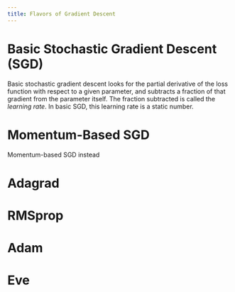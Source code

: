 ```yaml
---
title: Flavors of Gradient Descent
---
```


# Basic Stochastic Gradient Descent (SGD)
Basic stochastic gradient descent looks for the partial derivative of the loss function with respect to a given parameter, and subtracts a fraction of that gradient from the parameter itself. The fraction subtracted is called the _learning rate_. In basic SGD, this learning rate is a static number.

# Momentum-Based SGD
Momentum-based SGD instead

# Adagrad

# RMSprop

# Adam

# Eve